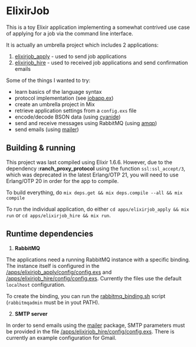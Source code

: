 # ElixirJob

This is a toy Elixir application implementing a somewhat contrived use case
of applying for a job via the command line interface.

It is actually an umbrella project which includes 2 applications:
1. [elixirjob_apply](/apps/elixirjob_apply) - used to send job applications
2. [elixirjob_hire](/apps/elixirjob_hire) - used to received job applications and send confirmation emails

Some of the things I wanted to try:
* learn basics of the language syntax
* protocol implementation (see [jobapp.ex](/apps/elixirjob_common/lib/jobapp.ex))
* create an umbrella project in Mix
* retrieve application settings from a `config.exs` file
* encode/decode BSON data (using [cyanide](https://hex.pm/packages/cyanide))
* send and receive messages using RabbitMQ (using [amqp](https://hex.pm/packages/amqp))
* send emails (using [mailer](https://hex.pm/packages/mailer))



## Building & running

This project was last compiled using Elixir 1.6.6. However, due to the dependency **:ranch_proxy_protocol**
using the function `ssl:ssl_accept/3`, which was deprecated in the latest Erlang/OTP 21, you will need
to use Erlang/OTP 20 in order for the app to compile.

To build everything, do `mix deps.get && mix deps.compile --all && mix compile`

To run the individual application, do either `cd apps/elixirjob_apply && mix run` or `cd apps/elixirjob_hire && mix run`.



## Runtime dependencies

1. **RabbitMQ**

The applications need a running RabbitMQ instance with a specific binding.
The instance itself is configured in the
[/apps/elixirjob_apply/config/config.exs](/apps/elixirjob_apply/config/config.exs)
and [/apps/elixirjob_hire/config/config.exs](/apps/elixirjob_hire/config/config.exs). Currently the files
use the default `localhost` configuration.

To create the binding, you can run the [rabbitmq_binding.sh](rabbitmq_binding.sh) script (`rabbitmqadmin` must be in yout PATH).


2. **SMTP server**

In order to send emails using the [mailer](https://hex.pm/packages/mailer) package,
SMTP parameters must be provided in the file [/apps/elixirjob_hire/config/config.exs](/apps/elixirjob_hire/config/config.exs).
There is currently an example configuration for Gmail.

